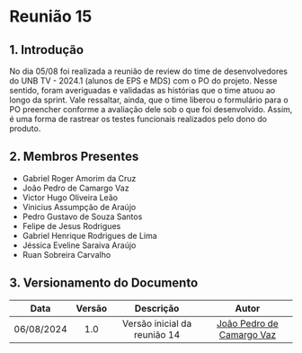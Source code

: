 # Reunião 15

## 1. Introdução

No dia 05/08 foi realizada a reunião de review do time de desenvolvedores do UNB TV - 2024.1 (alunos de EPS e MDS) com o PO do projeto. Nesse sentido, foram averiguadas e validadas as histórias que o time atuou ao longo da sprint. Vale ressaltar, ainda, que o time liberou o formulário para o PO preencher conforme a avaliação dele sob o que foi desenvolvido. Assim, é uma forma de rastrear os testes funcionais realizados pelo dono do produto.

## 2. Membros Presentes
- Gabriel Roger Amorim da Cruz
- João Pedro de Camargo Vaz
- Victor Hugo Oliveira Leão
- Vinicius Assumpção de Araújo
- Pedro Gustavo de Souza Santos
- Felipe de Jesus Rodrigues
- Gabriel Henrique Rodrigues de Lima
- Jéssica Eveline Saraiva Araújo
- Ruan Sobreira Carvalho

## 3. Versionamento do Documento

| Data | Versão | Descrição | Autor |
| :-----: | :-------------: | :---------------: | :-: |
| 06/08/2024 | 1.0 | Versão inicial da reunião 14 | [João Pedro de Camargo Vaz](https://github.com/JoaoPedro0803) |